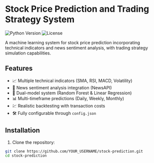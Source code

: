 # Stock Price Prediction and Trading Strategy System

![Python Version](https://img.shields.io/badge/python-3.8%2B-blue)
![License](https://img.shields.io/badge/license-MIT-green)

A machine learning system for stock price prediction incorporating technical indicators and news sentiment analysis, with trading strategy simulation capabilities.

## Features

- 📈 Multiple technical indicators (SMA, RSI, MACD, Volatility)
- 📰 News sentiment analysis integration (NewsAPI)
- 🤖 Dual-model system (Random Forest & Linear Regression)
- 📊 Multi-timeframe predictions (Daily, Weekly, Monthly)
- 💹 Realistic backtesting with transaction costs
- 🛠️ Fully configurable through `config.json`

## Installation

1. Clone the repository:
```bash
git clone https://github.com/YOUR_USERNAME/stock-prediction.git
cd stock-prediction
